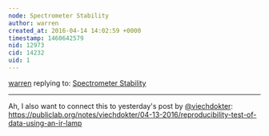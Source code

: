 ```yaml
---
node: Spectrometer Stability
author: warren
created_at: 2016-04-14 14:02:59 +0000
timestamp: 1460642579
nid: 12973
cid: 14232
uid: 1
---
```




[warren](../profile/warren) replying to: [Spectrometer Stability](../notes/stoft/04-14-2016/spectrometer-stability)

----
Ah, I also want to connect this to yesterday's post by [@viechdokter](/profile/viechdokter): https://publiclab.org/notes/viechdokter/04-13-2016/reproducibility-test-of-data-using-an-ir-lamp